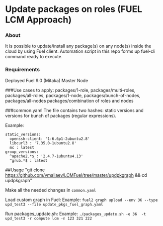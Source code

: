 # Update packages on roles (FUEL LCM Approach)

### About
It is possible to update/install any package(s) on any node(s) inside the cloud by using Fuel client. Automation script in this repo forms up fuel-cli command ready to execute. 

### Requirements
Deployed Fuel 9.0 (Mitaka) Master Node

###Use cases to apply:
	packages/1-role,
	packages/multi-roles,
	packages/all-roles,
	packages/1-node,
	packages/bunch-of-nodes,
	packages/all-nodes
	packages/combination of roles and nodes

###common.yaml
The file contains two hashes: static versions and versions for bunch of packages (regular expressions). 

Example:
```
static_versions:
  openssh-client: '1:6.6p1-2ubuntu2.8'
  libcurl3 : '7.35.0-1ubuntu2.8'
  mc : latest
group_versions:
  ^apache2.*$ : '2.4.7-1ubuntu4.13'
  ^grub.*$ : latest
```

##Usage
"git clone https://github.com/vmaliaev/LCMFuel/tree/master/updpkgraph && cd updpkgraph"

Make all the needed changes in `common.yaml`

Load custom graph in Fuel:
Example: 
`fuel2 graph upload --env 36 --type upd_test3 --file update_pkgs_fuel_graph.yaml`

Run packages_update.sh:
Example:
`./packages_update.sh -e 36  -t upd_test3 -r compute lcm -n 123 321 222`
